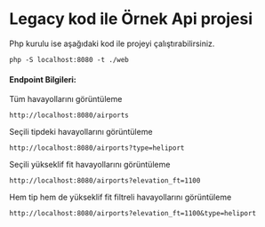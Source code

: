 # Legacy kod ile Örnek Api projesi

Php kurulu ise aşağıdaki kod ile projeyi çalıştırabilirsiniz.
```
php -S localhost:8080 -t ./web
```

#### Endpoint Bilgileri:

Tüm havayollarını görüntüleme

```
http://localhost:8080/airports
```

Seçili tipdeki havayollarını görüntüleme

```
http://localhost:8080/airports?type=heliport
```

Seçili yükseklif fit havayollarını görüntüleme
```
http://localhost:8080/airports?elevation_ft=1100
```

Hem tip hem de yükseklif fit filtreli havayollarını görüntüleme
```
http://localhost:8080/airports?elevation_ft=1100&type=heliport
```


